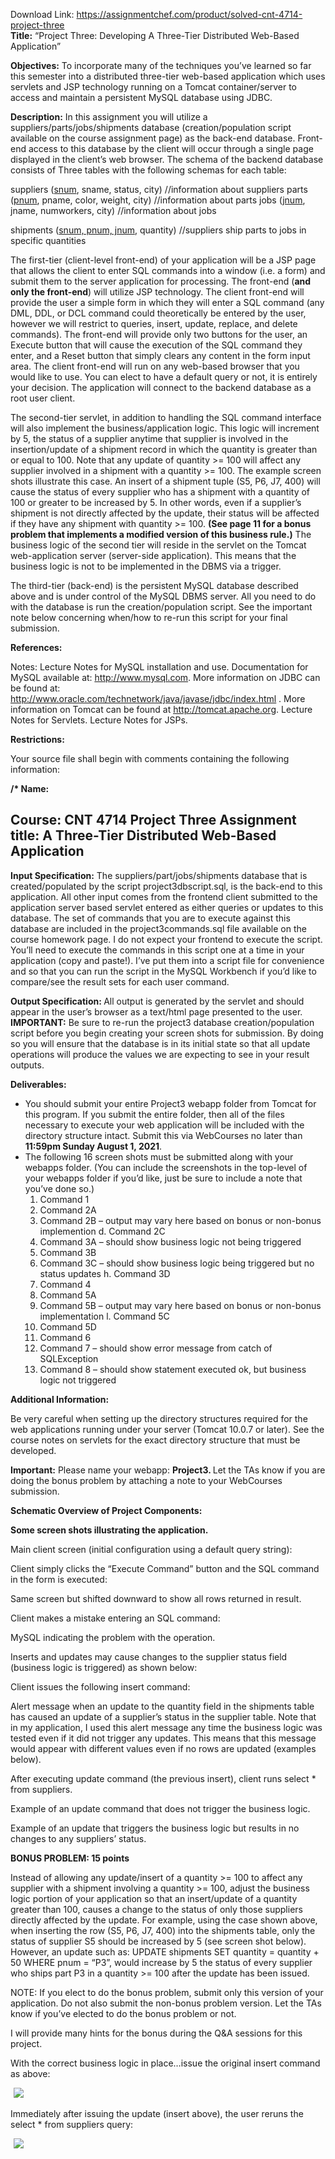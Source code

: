 Download Link: https://assignmentchef.com/product/solved-cnt-4714-project-three
<br>
<strong>Title:</strong>  “Project Three: Developing A Three-Tier Distributed Web-Based Application”

<strong>Objectives:</strong>  To incorporate many of the techniques you’ve learned so far this semester into a distributed three-tier web-based application which uses servlets and JSP technology running on a Tomcat container/server to access and maintain a persistent MySQL database using JDBC.




<strong>Description:</strong>  In this assignment you will utilize a suppliers/parts/jobs/shipments database (creation/population script available on the course assignment page) as the back-end database. Front-end access to this database by the client will occur through a single page displayed in the client’s web browser. The schema of the backend database consists of Three tables with the following schemas for each table:




suppliers (<u>snum</u>, sname, status, city)  //information about suppliers  parts (<u>pnum</u>, pname, color, weight, city)  //information about parts           jobs (<u>jnum</u>, jname, numworkers, city)  //information about jobs

shipments (<u>snum, pnum, jnum</u>, quantity)  //suppliers ship parts to jobs in specific quantities




The first-tier (client-level front-end) of your application will be a JSP page that allows the client to enter SQL commands into a window (i.e. a form) and submit them to the server application for processing.  The front-end (<strong>and only the front-end</strong>) will utilize JSP technology.   The client front-end will provide the user a simple form in which they will enter a SQL command (any DML, DDL, or DCL command could theoretically be entered by the user, however we will restrict to queries, insert, update, replace, and delete commands).  The front-end will provide only two buttons for the user, an Execute button that will cause the execution of the SQL command they enter, and a Reset button that simply clears any content in the form input area.  The client front-end will run on any web-based browser that you would like to use.  You can elect to have a default query or not, it is entirely your decision.  The application will connect to the backend database as a root user client.




The second-tier servlet, in addition to handling the SQL command interface will also implement the business/application logic.  This logic will increment by 5, the status of a supplier anytime that supplier is involved in the insertion/update of a shipment record in which the quantity is greater than or equal to 100.  Note that any update of quantity &gt;= 100 will affect any supplier involved in a shipment with a quantity &gt;= 100.  The example screen shots illustrate this case.  An insert of a shipment tuple (S5, P6, J7, 400) will cause the status of every supplier who has a shipment with a quantity of 100 or greater to be increased by 5.  In other words, even if a supplier’s shipment is not directly affected by the update, their status will be affected if they have any shipment with quantity &gt;= 100.  <strong>(See page 11 for a bonus problem that implements a modified version of this business rule.)</strong>  The business logic of the second tier will reside in the servlet on the Tomcat web-application server (server-side application).  This means that the business logic is not to be implemented in the DBMS via a trigger.




The third-tier (back-end) is the persistent MySQL database described above and is under control of the MySQL DBMS server.  All you need to do with the database is run the creation/population script.  See the important note below concerning when/how to re-run this script for your final submission.




<strong>References:  </strong>

Notes:  Lecture Notes for MySQL installation and use.  Documentation for MySQL available at: <u>http://www.mysql.com</u>.          More   information     on        JDBC can       be        found   at: <u>http://www.oracle.com/technetwork/java/javase/jdbc/index.html</u> .  More information on Tomcat can be found at <u>http://tomcat.apache.org</u>.  Lecture Notes for Servlets.    Lecture Notes for JSPs.




<strong>Restrictions: </strong>

Your source file shall begin with comments containing the following information:

<strong>/*  Name:   </strong>

<h2>     Course: CNT 4714  Project Three      Assignment title:  A Three-Tier Distributed Web-Based Application</h2>

<strong>Input Specification:</strong>  The suppliers/part/jobs/shipments database that is created/populated by the script project3dbscript.sql, is the back-end to this application.  All other input comes from the frontend client submitted to the application server based servlet entered as either queries or updates to this database.  The set of commands that you are to execute against this database are included in the project3commands.sql file available on the course homework page.  I do not expect your frontend to execute the script.  You’ll need to execute the commands in this script one at a time in your application (copy and paste!).  I’ve put them into a script file for convenience and so that you can run the script in the MySQL Workbench if you’d like to compare/see the result sets for each user command.




<strong>Output Specification:  </strong>All output is generated by the servlet and should appear in the user’s browser as a text/html page presented to the user.  <strong>IMPORTANT:</strong> Be sure to re-run the project3 database creation/population script before you begin creating your screen shots for submission.  By doing so you will ensure that the database is in its initial state so that all update operations will produce the values we are expecting to see in your result outputs.




<strong>Deliverables: </strong>

<ul>

 <li>You should submit your entire Project3 webapp folder from Tomcat for this program. If you submit the entire folder, then all of the files necessary to execute your web application will be included with the directory structure intact.  Submit this via WebCourses no later than <strong>11:59pm Sunday August 1, 2021</strong>.</li>

 <li>The following 16 screen shots must be submitted along with your webapps folder. (You can include the screenshots in the top-level of your webapps folder if you’d like, just be sure to include a note that you’ve done so.)

  <ol>

   <li>Command 1</li>

   <li>Command 2A</li>

   <li>Command 2B – output may vary here based on bonus or non-bonus implemention d. Command 2C</li>

   <li>Command 3A – should show business logic not being triggered</li>

   <li>Command 3B</li>

   <li>Command 3C – should show business logic being triggered but no status updates h. Command 3D</li>

   <li>Command 4</li>

   <li>Command 5A</li>

   <li>Command 5B – output may vary here based on bonus or non-bonus implementation l. Command 5C</li>

   <li>Command 5D</li>

   <li>Command 6</li>

   <li>Command 7 – should show error message from catch of SQLException</li>

   <li>Command 8 – should show statement executed ok, but business logic not triggered</li>

  </ol></li>

</ul>




<strong>Additional Information:</strong>

Be very careful when setting up the directory structures required for the web applications running under your server (Tomcat 10.0.7 or later).  See the course notes on servlets for the exact directory structure that must be developed.




<strong>Important:</strong>  Please name your webapp: <strong>Project3.  </strong>Let the TAs know if you are doing the bonus problem by attaching a note to your WebCourses submission.




<strong>Schematic Overview of Project Components: </strong>

<strong> </strong>

<strong> </strong>

<strong> </strong>

<strong> </strong>

<strong> </strong>

<strong> </strong>

<strong> </strong>

<strong> </strong>

<strong> </strong>

<strong> </strong>

<strong> </strong>

<strong> </strong>

<strong> </strong>

<strong> </strong>

<strong> </strong>

<strong> </strong>

<strong> </strong>

<strong> </strong>

<strong> </strong>

<strong>Some screen shots illustrating the application. </strong>

<strong> </strong>

Main client screen (initial configuration using a default query string):







Client simply clicks the “Execute Command” button and the SQL command in the form is executed:










Same screen but shifted downward to show all rows returned in result.







Client makes a mistake entering an SQL command:




<sup> </sup>           MySQL indicating the problem with <sub>  </sub>the operation.
















Inserts and updates may cause changes to the supplier status field (business logic is triggered) as shown below:




Client issues the following insert command:
















Alert message when an update to the quantity field in the shipments table has caused an update of a supplier’s status in the supplier table.  Note that in my application, I used this alert message any time the business logic was tested even if it did not trigger any updates.  This means that this message would appear with different values even if no rows are updated (examples below).







After executing update command (the previous insert), client runs select * from suppliers.







Example of an update command that does not trigger the business logic.

















































Example of an update that triggers the business logic but results in no changes to any suppliers’ status.



















<strong>BONUS PROBLEM:  15 points </strong>




Instead of allowing any update/insert of a quantity &gt;= 100 to affect any supplier with a shipment involving a quantity &gt;= 100, adjust the business logic portion of your application so that an insert/update of a quantity greater than 100, causes a change to the status of only those suppliers directly affected by the update.  For example, using the case shown above, when inserting the row (S5, P6, J7, 400) into the shipments table, only the status of supplier S5 should be increased by 5 (see screen shot below).  However, an update such as: UPDATE shipments SET quantity = quantity + 50 WHERE pnum = “P3”, would increase by 5 the status of every supplier who ships part P3 in a quantity &gt;= 100 after the update has been issued.




NOTE: If you elect to do the bonus problem, submit only this version of your application.  Do not also submit the non-bonus problem version.  Let the TAs know if you’ve elected to do the bonus problem or not.




I will provide many hints for the bonus during the Q&amp;A sessions for this project.




With the correct business logic in place…issue the original insert command as above:

<img decoding="async" data-recalc-dims="1" data-src="https://i0.wp.com/www.ankitcodinghub.com/wp-content/uploads/2021/07/654.png?w=980&amp;ssl=1" class="lazyload" src="data:image/gif;base64,R0lGODlhAQABAAAAACH5BAEKAAEALAAAAAABAAEAAAICTAEAOw==">

 <noscript>

  <img decoding="async" src="https://i0.wp.com/www.ankitcodinghub.com/wp-content/uploads/2021/07/654.png?w=980&amp;ssl=1" data-recalc-dims="1">

 </noscript>



















Immediately after issuing the update (insert above), the user reruns the select * from suppliers query:

<img decoding="async" data-recalc-dims="1" data-src="https://i0.wp.com/www.ankitcodinghub.com/wp-content/uploads/2021/07/445.png?w=980&amp;ssl=1" class="lazyload" src="data:image/gif;base64,R0lGODlhAQABAAAAACH5BAEKAAEALAAAAAABAAEAAAICTAEAOw==">

 <noscript>

  <img decoding="async" src="https://i0.wp.com/www.ankitcodinghub.com/wp-content/uploads/2021/07/445.png?w=980&amp;ssl=1" data-recalc-dims="1">

 </noscript>